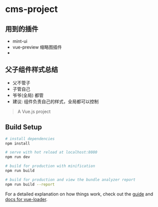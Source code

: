 # cms-project
## 用到的插件
- mint-ui
- vue-preview 缩略图插件
- 
## 父子组件样式总结
- 父不管子
- 子管自己
- 爷爷(全局) 都管
- 建议: 组件负责自己的样式，全局都可以控制

> A Vue.js project

## Build Setup

``` bash
# install dependencies
npm install

# serve with hot reload at localhost:8080
npm run dev

# build for production with minification
npm run build

# build for production and view the bundle analyzer report
npm run build --report
```

For a detailed explanation on how things work, check out the [guide](http://vuejs-templates.github.io/webpack/) and [docs for vue-loader](http://vuejs.github.io/vue-loader).
